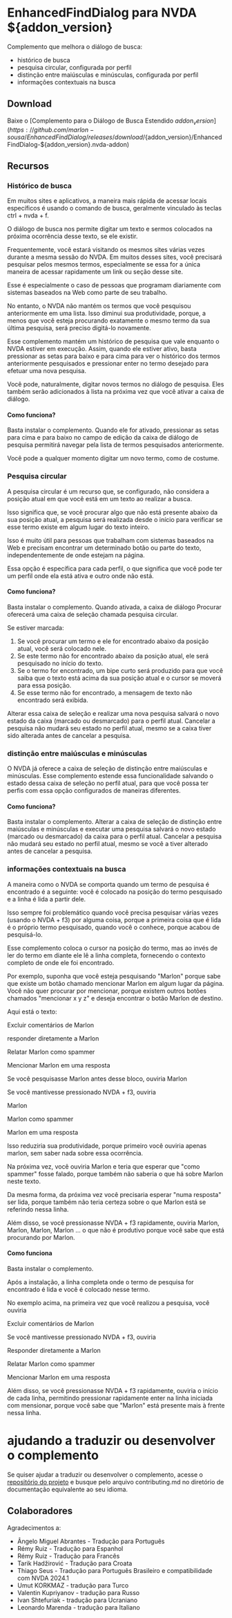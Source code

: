 # EnhancedFindDialog para NVDA ${addon_version}
Complemento que melhora o diálogo de busca:

* histórico de busca
* pesquisa circular, configurada por perfil
* distinção entre maiúsculas e minúsculas, configurada por perfil
* informações contextuais na busca

## Download
Baixe o [Complemento para o Diálogo de Busca Estendido ${addon_version}](https://github.com/marlon-sousa/EnhancedFindDialog/releases/download/${addon_version}/EnhancedFindDialog-${addon_version}.nvda-addon)

## Recursos

### Histórico de busca

Em muitos sites e aplicativos, a maneira mais rápida de acessar locais específicos é usando o
comando de busca, geralmente vinculado às teclas ctrl + nvda + f.

O diálogo de busca nos permite digitar um texto e sermos colocados na próxima ocorrência desse texto, se ele existir.

Frequentemente, você estará visitando os mesmos sites várias vezes durante a mesma sessão do NVDA. Em muitos desses sites, você precisará pesquisar
pelos mesmos termos, especialmente se essa for a única maneira de acessar rapidamente um link ou seção desse site.

Esse é especialmente o caso de pessoas que programam diariamente com sistemas baseados na Web como parte de seu trabalho.

No entanto, o NVDA não mantém os termos que você pesquisou
anteriormente em uma lista. Isso diminui sua produtividade, porque, a menos que você esteja procurando exatamente
o mesmo termo da sua última pesquisa, será preciso digitá-lo novamente.

Esse complemento mantém um histórico de pesquisa que vale enquanto o NVDA estiver em execução. Assim, quando ele estiver ativo, basta pressionar as setas para baixo
e para cima para ver o histórico dos termos anteriormente pesquisados e
pressionar enter no termo desejado para efetuar uma nova pesquisa.

Você pode, naturalmente, digitar novos termos no diálogo de pesquisa. Eles também serão adicionados à lista na próxima vez que você ativar a caixa de diálogo.

#### Como funciona?

Basta instalar o complemento. Quando ele for ativado, pressionar as setas para cima e para baixo no campo de edição
da caixa de diálogo de pesquisa permitirá
navegar pela lista de termos pesquisados anteriormente.

Você pode a qualquer momento digitar um novo termo, como de costume.

### Pesquisa circular

A pesquisa circular é um recurso que, se configurado, não considera a posição atual em que você está em um texto ao
realizar a busca.

Isso significa que, se você procurar algo que não está presente abaixo da sua posição atual, a pesquisa será realizada desde o
início para verificar se esse termo existe em algum lugar do texto inteiro.

Isso é muito útil para pessoas que trabalham com sistemas baseados na Web e precisam encontrar um determinado botão ou parte do texto, independentemente de onde estejam na página.

Essa opção é específica para cada perfil, o que significa que você pode ter um perfil onde
ela está ativa e outro onde não está.

#### Como funciona?

Basta instalar o complemento. Quando ativada, a caixa de diálogo Procurar oferecerá uma caixa de seleção chamada
pesquisa circular.

Se estiver marcada:

1. Se você procurar um termo e ele for encontrado abaixo da posição atual, você será colocado nele.
2. Se este termo não for encontrado abaixo da posição atual, ele será
pesquisado no início do texto.
3. Se o termo for encontrado, um bipe curto será produzido para que você saiba que o texto está acima da sua posição
atual e o cursor se moverá para essa posição.
4. Se esse termo não for encontrado, a mensagem de texto não encontrado será exibida.

Alterar essa caixa de seleção e realizar uma nova pesquisa salvará o novo estado
da caixa (marcado ou desmarcado) para o perfil atual. Cancelar a pesquisa não mudará seu estado no perfil
atual, mesmo se a caixa tiver sido alterada antes de cancelar a pesquisa.

### distinção entre maiúsculas e minúsculas

O NVDA já oferece a caixa de seleção de distinção entre maiúsculas e minúsculas. Esse complemento estende essa funcionalidade salvando o estado dessa caixa de seleção no perfil
atual, para que você possa ter perfis com essa opção configurados de maneiras
diferentes.

#### Como funciona?

Basta instalar o complemento. Alterar a caixa de seleção de distinção entre maiúsculas e minúsculas e executar uma pesquisa salvará o novo estado (marcado ou desmarcado)
da caixa para o perfil atual. Cancelar a pesquisa não mudará seu estado no
perfil atual, mesmo se você a tiver alterado antes de cancelar a pesquisa.

### informações contextuais na busca

A maneira como o NVDA se comporta quando um termo de pesquisa é encontrado é a seguinte: você é colocado na posição do termo pesquisado e a linha é lida a partir dele.

Isso sempre foi problemático quando você precisa pesquisar várias vezes (usando o NVDA + f3) por alguma coisa, porque a primeira coisa
que é lida é o próprio termo pesquisado, quando você o conhece, porque acabou de pesquisá-lo.

Esse complemento coloca o cursor na posição do termo, mas ao invés de ler
do termo em diante ele lê a linha completa, fornecendo o contexto completo de
onde ele foi encontrado.

Por exemplo, suponha que você esteja pesquisando "Marlon" porque sabe que existe um botão chamado
mencionar Marlon em algum lugar da página. Você não quer procurar por
mencionar, porque existem outros botões chamados "mencionar x y z" e deseja encontrar o botão Marlon de destino.

Aqui está o texto:

Excluir comentários de Marlon

responder diretamente a Marlon

Relatar Marlon como spammer

Mencionar Marlon em uma resposta

Se você pesquisasse Marlon antes desse bloco, ouviria
Marlon

Se você mantivesse pressionado NVDA + f3, ouviria

Marlon

Marlon como spammer

Marlon em uma resposta

Isso reduziria sua produtividade, porque primeiro você ouviria apenas marlon, sem saber nada sobre essa ocorrência.

Na próxima vez, você ouviria Marlon e teria que esperar que "como spammer" fosse falado, porque também não saberia o que há sobre Marlon neste texto.

Da mesma forma, da próxima vez você precisaria esperar "numa resposta" ser
lida, porque também não teria certeza sobre o que Marlon está se referindo
nessa linha.

Além disso, se você pressionasse NVDA + f3 rapidamente, ouviria Marlon, Marlon, Marlon, Marlon ... o que não é produtivo porque você sabe que está procurando por Marlon.

#### Como funciona

Basta instalar o complemento.

Após a instalação, a linha completa onde o termo de pesquisa for encontrado é lida e você é colocado nesse termo.

No exemplo acima, na primeira vez que você realizou a pesquisa, você ouviria

Excluir comentários de Marlon

Se você mantivesse pressionado NVDA + f3, ouviria

Responder diretamente a Marlon

Relatar Marlon como spammer

Mencionar Marlon em uma resposta

Além disso, se você pressionasse NVDA + f3 rapidamente, ouviria o início de cada linha, permitindo pressionar rapidamente enter na linha iniciada com mensionar, porque você sabe que
"Marlon" está presente mais à frente nessa linha.

# ajudando a traduzir ou desenvolver o complemento

Se quiser ajudar a traduzir ou desenvolver o complemento, acesse o [repositório do projeto](https://github.com/marlon-sousa/EnhancedFindDialog) e busque pelo arquivo contributing.md no diretório de documentação equivalente ao seu idioma.

## Colaboradores

Agradecimentos a:


* Ângelo Miguel Abrantes - Tradução para Português
* Rémy Ruiz - Tradução para Espanhol
* Rémy Ruiz - Tradução para Francês
* Tarik Hadžirović - Tradução para Croata
*  Thiago Seus - Tradução para Português Brasileiro e compatibilidade com NVDA 2024.1
* Umut KORKMAZ - tradução para Turco
* Valentin Kupriyanov - tradução para Russo
* Ivan Shtefuriak - tradução para Ucraniano
* Leonardo Marenda - tradução para Italiano
